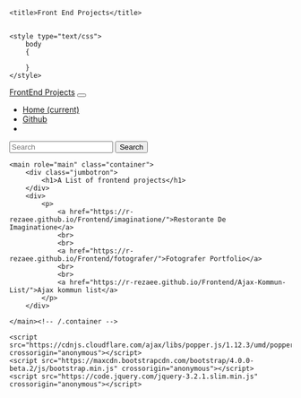 <!DOCTYPE html>
<html>
<head>
	<meta charset="utf-8">
    <meta name="viewport" content="width=device-width, initial-scale=1, shrink-to-fit=no">
	<link rel="stylesheet" href="https://maxcdn.bootstrapcdn.com/bootstrap/4.0.0-beta.2/css/bootstrap.min.css" crossorigin="anonymous">

	<title>Front End Projects</title>


	<style type="text/css">
		body
		{
 		 	
		}
	</style>
</head>
<body>

<nav class="navbar navbar-expand-md navbar-dark bg-dark mb-4">
	<a class="navbar-brand" href="#">FrontEnd Projects</a>
	<button class="navbar-toggler" type="button" data-toggle="collapse" data-target="#navbarCollapse" aria-controls="navbarCollapse" aria-expanded="false" aria-label="Toggle navigation">
		<span class="navbar-toggler-icon"></span>
	</button>
	<div class="collapse navbar-collapse" id="navbarCollapse">
		<ul class="navbar-nav mr-auto">
	  		<li class="nav-item active">
	    		<a class="nav-link" href="#">Home <span class="sr-only">(current)</span></a>
	  		</li>
	  		<li class="nav-item">
	    			<a class="nav-link" href="https://github.com/r-rezaee/">Github</a>
	  		</li>
	  		<li class="nav-item">
	    		<a class="nav-link disabled" href="#"></a>
	  		</li>
		</ul>
		<form class="form-inline mt-2 mt-md-0">
		  	<input class="form-control mr-sm-2" type="text" placeholder="Search" aria-label="Search">
		  	<button class="btn btn-outline-success my-2 my-sm-0" type="submit">Search</button>
		</form>
	</div>
    </nav>

    <main role="main" class="container">
      	<div class="jumbotron">
        	<h1>A List of frontend projects</h1>
        </div>
      	<div>
			<p>
				<a href="https://r-rezaee.github.io/Frontend/imaginatione/">Restorante De Imaginatione</a>
				<br>
				<br>
				<a href="https://r-rezaee.github.io/Frontend/fotografer/">Fotografer Portfolio</a>
				<br>
				<br>
				<a href="https://r-rezaee.github.io/Frontend/Ajax-Kommun-List/">Ajax kommun list</a>
			</p>
		</div>

    </main><!-- /.container -->

	<script src="https://cdnjs.cloudflare.com/ajax/libs/popper.js/1.12.3/umd/popper.min.js" crossorigin="anonymous"></script>
	<script src="https://maxcdn.bootstrapcdn.com/bootstrap/4.0.0-beta.2/js/bootstrap.min.js" crossorigin="anonymous"></script>
    <script src="https://code.jquery.com/jquery-3.2.1.slim.min.js" crossorigin="anonymous"></script>
</body>
</html>
